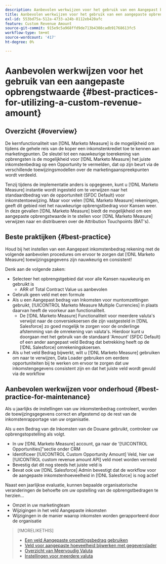 ```yaml
---
description: Aanbevolen werkwijzen voor het gebruik van een Aangepast bedrag aan inkomsten - [!DNL Marketo Measure]
title: Aanbevolen werkwijzen voor het gebruik van een aangepaste opbrengstwaarde
exl-id: 553bd75a-512a-4733-a24b-8112eb420afc
feature: Custom Revenue Amount
source-git-commit: 915e9c5a968ffd9de713b4308cadb91768613fc5
workflow-type: tm+mt
source-wordcount: '417'
ht-degree: 0%

---
```


# Aanbevolen werkwijzen voor het gebruik van een aangepaste opbrengstwaarde {#best-practices-for-utilizing-a-custom-revenue-amount}

## Overzicht {#overview}

De kernfunctionaliteit van [!DNL Marketo Measure] is de mogelijkheid om tijdens de gehele reis van de koper een inkomstenkrediet toe te kennen aan marketingpunten. De sleutel tot een nauwkeurige toerekening van opbrengsten is de mogelijkheid voor [!DNL Marketo Measure] het juiste inkomstenbedrag op een Opportunity te vermelden, dat op zijn beurt via de verschillende toewijzingsmodellen over de marketingaanspreekpunten wordt verdeeld.

Tenzij tijdens de implementatie anders is opgegeven, kunt u [!DNL Marketo Measure] instantie wordt ingesteld om te verwijzen naar het standaardbedrag van de opportuniteit (SFDC Default) voor inkomstentoewijzing. Maar voor velen [!DNL Marketo Measure] rekeningen, geeft dit gebied niet het nauwkeurige opbrengstbedrag voor Kansen weer. In deze gevallen [!DNL Marketo Measure] biedt de mogelijkheid om een aangepaste opbrengstwaarde in te stellen voor [!DNL Marketo Measure] verwijzen naar en distribueren over de Attribution Touchpoints (BAT&#39;s).

## Beste praktijken {#best-practice}

Houd bij het instellen van een Aangepast inkomstenbedrag rekening met de volgende aanbevolen procedures om ervoor te zorgen dat [!DNL Marketo Measure] toewijzingsgegevens zijn nauwkeurig en consistent!

Denk aan de volgende zaken:

* Selecteer het opbrengstgebied dat voor alle Kansen nauwkeurig en gebruikt is
   * ARR of Total Contract Value us aanbevolen
* Gebruik geen veld met een formule
* Als u een Aangepast bedrag van Inkomsten voor muntomzettingen gebruikt, [!UICONTROL Marketo Measure Multiple Currencies] in plaats daarvan heeft de voorkeur aan functionaliteit.
   * De [!DNL Marketo Measure] Functionaliteit voor meerdere valuta&#39;s verwijst naar de conversiekoersen die zijn vastgesteld in [!DNL Salesforce] zo goed mogelijk te zorgen voor de onderlinge afstemming van de omrekening van valuta&#39;s. Hierdoor kunt u doorgaan met het gebruik van de standaard &#39;Amount&#39; (SFDC Default) of een ander aangepast veld Bedrag dat betrekking heeft op de [!DNL Salesforce] omrekeningskoersen.
* Als u het veld Bedrag bijwerkt, wilt u [!DNL Marketo Measure] gebruiken om naar te verwijzen, Data Loader gebruiken om eerdere opportuniteiten bij te werken om ervoor te zorgen dat uw inkomstengegevens consistent zijn en dat het juiste veld wordt gevuld via de workflow

## Aanbevolen werkwijzen voor onderhoud {#best-practice-for-maintenance}

Als u jaarlijks de instellingen van uw inkomstenbedrag controleert, worden de toewijzingsgegevens correct en afgestemd op de rest van de inkomstenrapportage van uw organisatie.

Als u een Bedrag van de Inkomsten van de Douane gebruikt, controleer uw opbrengstopstelling als volgt.

* In uw [!DNL Marketo Measure] account, ga naar de &#39;[!UICONTROL Opportunities]&quot;sectie onder CRM
* Identificeer [!UICONTROL Custom Opportunity Amount] Veld, hier uw [!UICONTROL custom revenue amount API] veld moet worden vermeld
* Bevestig dat dit nog steeds het juiste veld is
* Bevat ook uw [!DNL Salesforce] Admin bevestigt dat de workflow voor de aangepaste inkomstenhoeveelheid in [!DNL Salesforce] is nog actief

Naast een jaarlijkse evaluatie, kunnen bepaalde organisatorische veranderingen de behoefte om uw opstelling van de opbrengstbedragen te herzien...

* Omzet in uw marketingteam
* Wijzigingen in het veld Aangepaste inkomsten
* Wijzigingen in de manier waarop inkomsten worden gerapporteerd door de organisatie

>[!MORELIKETHIS]
>
>* [Een veld Aangepaste omzettingsbedrag gebruiken](/help/advanced-marketo-measure-features/custom-revenue-amount/using-a-custom-revenue-amount-field.md)
>* [Veld voor aangepaste hoeveelheid bijwerken met gegevenslader](/help/advanced-marketo-measure-features/custom-revenue-amount/using-data-loader-to-update-marketo-measure-custom-amount-field.md)
>* [Overzicht van Meervoudig Valuta](/help/advanced-marketo-measure-features/multi-currency/overview.md)
>* [Instellingen voor meerdere valuta](/help/advanced-marketo-measure-features/multi-currency/settings.md)

